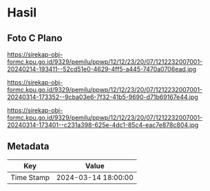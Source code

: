 # Hasil

## Foto C Plano

https://sirekap-obj-formc.kpu.go.id/9329/pemilu/ppwp/12/12/23/20/07/1212232007001-20240214-193411--52cd51e0-4629-4ff5-a445-7470a0706ead.jpg

https://sirekap-obj-formc.kpu.go.id/9329/pemilu/ppwp/12/12/23/20/07/1212232007001-20240314-173352--9cba03e6-7f32-41b5-9690-d71b69167e44.jpg

https://sirekap-obj-formc.kpu.go.id/9329/pemilu/ppwp/12/12/23/20/07/1212232007001-20240314-173401--c231a398-625e-4dc1-85c4-eac7e878c804.jpg


## Metadata

| Key        | Value               |
| ---------- | ------------------- |
| Time Stamp | 2024-03-14 18:00:00 |



